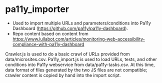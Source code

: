 # pa11y_importer

* Used to import multiple URLs and parameters/conditions into Pa11y Dashboard (https://github.com/pa11y/pa11y-dashboard).
* Repo content based on content from https://www.lullabot.com/articles/monitoring-web-accessibility-compliance-with-pa11y-dashboard

Crawler.js is used to do a basic crawl of URLs provided from data/microsites.csv. Pa11y_import.js is used to load URLs, tests, and other conditions into Pa11y webservice from data/pa11y-tasks.csv.
At this time, data format of files generated by the two JS files are not compatible; crawler content is copied by hand into the import script.
